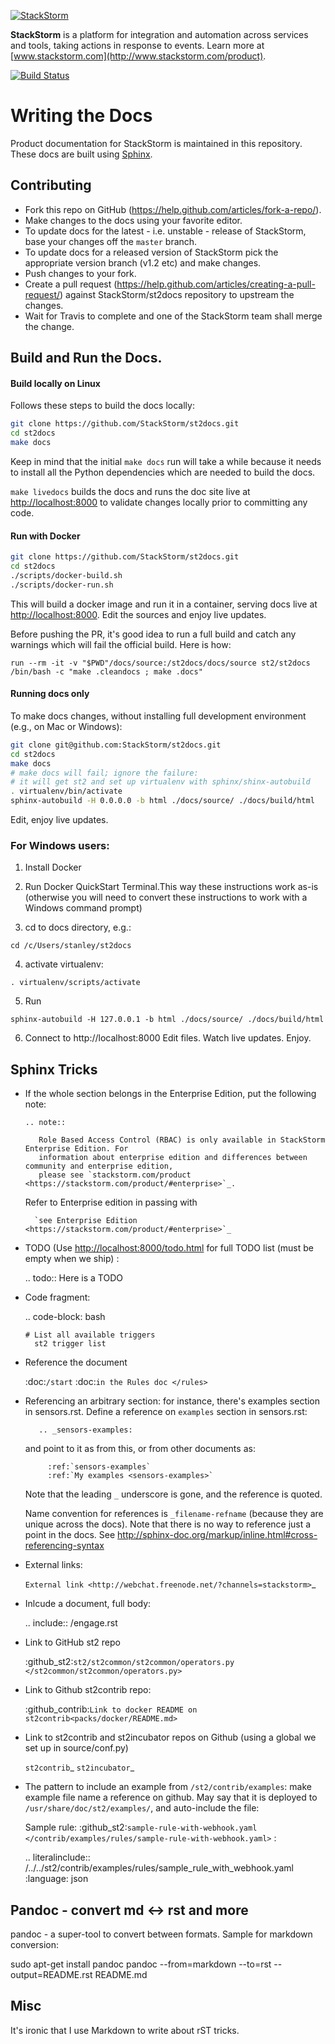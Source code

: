 [![StackStorm](https://github.com/stackstorm/st2/raw/master/stackstorm_logo.png)](http://www.stackstorm.com)

**StackStorm** is a platform for integration and automation across services and tools, taking
actions in response to events. Learn more at [www.stackstorm.com](http://www.stackstorm.com/product).

[![Build Status](https://api.travis-ci.org/StackStorm/st2docs.svg?branch=master)](https://travis-ci.org/StackStorm/st2docs)

# Writing the Docs

Product documentation for StackStorm is maintained in this repository. These docs are built using
[Sphinx](http://www.sphinx-doc.org/en/stable/).

## Contributing

* Fork this repo on GitHub (https://help.github.com/articles/fork-a-repo/).
* Make changes to the docs using your favorite editor.
* To update docs for the latest - i.e. unstable - release of StackStorm, base your changes off the `master` branch.
* To update docs for a released version of StackStorm pick the appropriate version branch (v1.2 etc) and make changes.
* Push changes to your fork.
* Create a pull request (https://help.github.com/articles/creating-a-pull-request/) against StackStorm/st2docs repository
  to upstream the changes.
* Wait for Travis to complete and one of the StackStorm team shall merge the change.

## Build and Run the Docs.

#### Build locally on Linux
Follows these steps to build the docs locally:

```bash
git clone https://github.com/StackStorm/st2docs.git
cd st2docs
make docs
```

Keep in mind that the initial ``make docs`` run will take a while because it needs to install
all the Python dependencies which are needed to build the docs.

`make livedocs` builds the docs and runs the doc site live at [http://localhost:8000](http://localhost:8000) to
validate changes locally prior to committing any code.

#### Run with Docker
```bash
git clone https://github.com/StackStorm/st2docs.git
cd st2docs
./scripts/docker-build.sh
./scripts/docker-run.sh
```
This will build a docker image and run it in a container, serving docs live at [http://localhost:8000](http://localhost:8000).
Edit the sources and enjoy live updates.

Before pushing the PR, it's good idea to run a full build and catch any warnings which will fail the official build. Here is how:
```
run --rm -it -v "$PWD"/docs/source:/st2docs/docs/source st2/st2docs /bin/bash -c "make .cleandocs ; make .docs"
```
#### Running docs only

To make docs changes, without installing full development environment (e.g., on Mac or Windows):

```bash
git clone git@github.com:StackStorm/st2docs.git
cd st2docs
make docs
# make docs will fail; ignore the failure:
# it will get st2 and set up virtualenv with sphinx/shinx-autobuild
. virtualenv/bin/activate
sphinx-autobuild -H 0.0.0.0 -b html ./docs/source/ ./docs/build/html
```

Edit, enjoy live updates.

### For Windows users:

1. Install Docker

2. Run Docker QuickStart Terminal.This way these instructions work as-is (otherwise you will need
   to convert these instructions to work with a Windows command prompt)

3. cd to docs directory, e.g.:
```
cd /c/Users/stanley/st2docs
```
4. activate virtualenv:
```
. virtualenv/scripts/activate
```
5. Run
```
sphinx-autobuild -H 127.0.0.1 -b html ./docs/source/ ./docs/build/html
```
6. Connect to http://localhost:8000 Edit files. Watch live updates. Enjoy.

## Sphinx Tricks

* If the whole section belongs in the Enterprise Edition, put the following note:
    ```
    .. note::

       Role Based Access Control (RBAC) is only available in StackStorm Enterprise Edition. For
       information about enterprise edition and differences between community and enterprise edition,
       please see `stackstorm.com/product <https://stackstorm.com/product/#enterprise>`_.
    ```
    Refer to Enterprise edition in passing with

        `see Enterprise Edition <https://stackstorm.com/product/#enterprise>`_

* TODO (Use [http://localhost:8000/todo.html](http://localhost:8000/todo.html) for full TODO list (must be empty when we ship)
:

    .. todo:: Here is a TODO

* Code fragment:

    .. code-block: bash

      # List all available triggers
        st2 trigger list

* Reference the document

    :doc:`/start`
    :doc:`in the Rules doc </rules>`

* Referencing an arbitrary section: for instance, there's examples section in sensors.rst. Define a reference on `examples` section in sensors.rst:

         .. _sensors-examples:

    and point to it as from this, or from other documents as:

           :ref:`sensors-examples`
           :ref:`My examples <sensors-examples>`

    Note that the leading `_` underscore is gone, and the reference is quoted.

    Name convention for references is `_filename-refname` (because they are unique across the docs).  Note that there is no way to reference just a point in the docs. See http://sphinx-doc.org/markup/inline.html#cross-referencing-syntax

* External links:

    `External link <http://webchat.freenode.net/?channels=stackstorm>`_

* Inlcude a document, full body:

    .. include:: /engage.rst

* Link to GitHub st2 repo

    :github_st2:`st2/st2common/st2common/operators.py </st2common/st2common/operators.py>`

* Link  to Github st2contrib repo:

    :github_contrib:`Link to docker README on st2contrib<packs/docker/README.md>`

* Link to st2contrib and st2incubator repos on Github (using a global we set up in source/conf.py)

    `st2contrib`_
    `st2incubator`_

* The pattern to include an example from `/st2/contrib/examples`: make example file name a reference on github. May say that it is deployed to `/usr/share/doc/st2/examples/`, and auto-include the file:

    Sample rule: :github_st2:`sample-rule-with-webhook.yaml
    </contrib/examples/rules/sample-rule-with-webhook.yaml>` :

    .. literalinclude:: /../../st2/contrib/examples/rules/sample_rule_with_webhook.yaml
        :language: json


## Pandoc - convert md <-> rst and more

pandoc - a super-tool to convert between formats. Sample for markdown conversion:

  sudo apt-get install pandoc
  pandoc --from=markdown --to=rst --output=README.rst README.md

## Misc

It's ironic that I use Markdown to write about rST tricks.
